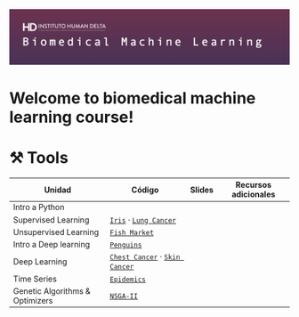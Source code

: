 <img src="https://github.com/milioe/Biomedical-Machine-Learning/blob/main/DATA/images/bioima.png" alt="foto">

# Welcome to biomedical machine learning course!






# ⚒️ Tools

| Unidad | Código | Slides | Recursos adicionales|
|--------|--------|--------|---------------------|
| Intro a Python | | | |
| Supervised Learning | [`Iris`]() · [`Lung Cancer`](https://colab.research.google.com/drive/1yL3sWFFUvtENgzU9mFiUHFe2oomP3DQz?usp=sharing) | | |
| Unsupervised Learning | [`Fish Market`]() | | |
| Intro a Deep learning | [`Penguins`]() | | |
| Deep Learning | [`Chest Cancer`](https://colab.research.google.com/drive/1QO-r6UlKfUMFHHg0dGakix-s4r7N1bbf?usp=sharing) · [`Skin Cancer`](https://colab.research.google.com/drive/14acCX6HU2Z-g11HsXaay_9lM6yj07-4i?usp=sharing)| | |
| Time Series | [`Epidemics`]()  | | |
| Genetic Algorithms & Optimizers | [`NSGA-II`]() | | |

